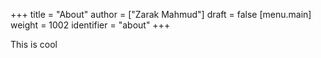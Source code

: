+++
title = "About"
author = ["Zarak Mahmud"]
draft = false
[menu.main]
  weight = 1002
  identifier = "about"
+++

This is cool
